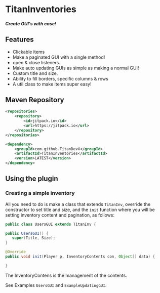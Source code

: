 # TitanInventories
##### Create GUI's with ease!



## Features
- Clickable items
- Make a paginated GUI with a single method!
- open & close listeners.
- Make auto updating GUIs as simple as making a normal GUI!
- Custom title and size.
- Ability to fill borders, specific columns & rows
- A util class to make items super easy!


## Maven Repository
```XML
<repositories>
	<repository>
	    <id>jitpack.io</id>
	    <url>https://jitpack.io</url>
	</repository>
</repositories>
```
```XML
<dependency>
	<groupId>com.github.TitanDevX</groupId>
	<artifactId>TitanInventories</artifactId>
	<version>LATEST</version>
</dependency>
```

## Using the plugin
### Creating a simple inventory
All you need to do is make a class that extends `TitanInv`, override the constructor to set title and size, and the `init` function where you will be setting inventory content and pagination, as follows:
```java
public class UsersGUI extends TitanInv {

public UsersGUI() {
   super(Title, Size);
}

@Override
public void init(Player p, InventoryContents con, Object[] data) {

}
```
The InventoryContens is the management of the contents.


See Examples `UsersGUI` and `ExampleUpdatingGUI`.

